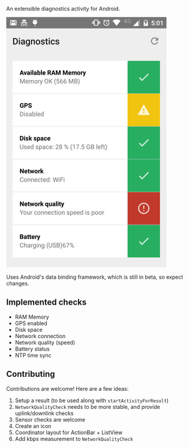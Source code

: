 An extensible diagnostics activity for Android.

![](./images/sample.jpg)

Uses Android's data binding framework, which is still in beta, so expect changes.

## Implemented checks

- RAM Memory
- GPS enabled
- Disk space
- Network connection
- Network quality (speed)
- Battery status
- NTP time sync

## Contributing

Contributions are welcome! Here are a few ideas:

1. Setup a result (to be used along with `startActivityForResult`)
2. `NetworkQualityCheck` needs to be more stable, and provide uplink/downlink checks
3. Sensor checks are welcome
4. Create an icon
5. Coordinator layout for ActionBar + ListView
6. Add kbps measurement to `NetworkQualityCheck`
